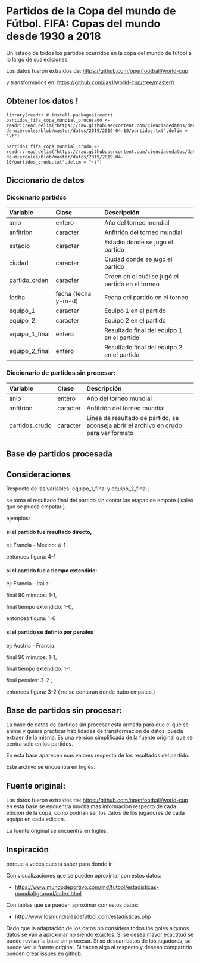 # Partidos de la Copa del mundo de Fútbol. FIFA: Copas del mundo desde 1930 a 2018

Un listado de todos los partidos ocurridos en la copa del mundo de fútbol a lo largo de sus ediciones. 

Los datos fueron extraídos de: https://github.com/openfootball/world-cup

y transformados en: https://github.com/jas1/world-cup/tree/master/r


## Obtener los datos !

```
library(readr) # install.packages(readr)
partidos_fifa_copa_mundial_procesado <- readr::read_delim("https://raw.githubusercontent.com/cienciadedatos/datos-de-miercoles/blob/master/datos/2019/2019-04-10/partidos.txt",delim = "\t")

partidos_fifa_copa_mundial_crudo <- readr::read_delim("https://raw.githubusercontent.com/cienciadedatos/datos-de-miercoles/blob/master/datos/2019/2019-04-10/partidos_crudo.txt",delim = "\t")
```

## Diccionario de datos


### Diccionario partidos

|Variable       |Clase               |Descripción |
|:--------------|:-------------------|:-----------|
|anio           |entero              |Año del torneo mundial |
|anfitrion      |caracter            |Anfitrión del torneo mundial |
|estadio        |caracter            |Estadio donde se jugo el partido |
|ciudad         |caracter            |Ciudad donde se jugó el partido |
|partido_orden  |caracter            |Orden en el cuál se jugó el partido en el torneo |
|fecha          |fecha (fecha y-m-d) |Fecha del partido en el torneo |
|equipo_1       |caracter            |Equipo 1 en el partido |
|equipo_2       |caracter            |Equipo 2 en el partido |
|equipo_1_final |entero              |Resultado final del equipo 1 en el partido |
|equipo_2_final |entero              |Resultado final del equipo 2 en el partido |


### Diccionario de partidos sin procesar: 

|Variable       |Clase               |Descripción |
|:--------------|:-------------------|:-----------|
|anio           |entero              |Año del torneo mundial |
|anfitrion      |caracter            |Anfitrión del torneo mundial |
|partidos_crudo |caracter            |Linea de resultado de partido, se aconseja abrir el archivo en crudo para ver formato|


## Base de partidos procesada

## Consideraciones

Respecto de las variables: equipo_1_final y equipo_2_final ; 

se toma el resultado final del partido sin contar las etapas de empate ( salvo que se pueda empatar ).

ejemplos: 

#### si el partido fue resultado directo, 

ej: Francia - Mexico: 4-1 

entonces figura: 4-1

#### si el partido fue a tiempo extendido: 

ej: Francia - Italia: 

final 90 minutos: 1-1, 

final tiempo extendido: 1-0, 

entonces figura: 1-0


#### si el partido se definio por penales 

ej: Austria - Francia: 

final 90 minutos: 1-1, 

final tiempo extendido: 1-1, 

final penales: 3–2  ; 

entonces figura: 3-2 ( no se contaran donde hubo empates.)

## Base de partidos sin procesar: 

La base de datos de partidos sin procesar esta armada para que el que se anime y quiera practicar habilidades de transformacion de datos, pueda extraer de la misma. Es una version simplificada de la fuente original que se centra solo en los partidos. 

En esta base aparecen mas valores respecto de los resultados del partido.

Este archivo se encuentra en Inglés.


## Fuente original: 

Los datos fueron extraidos de: https://github.com/openfootball/world-cup
en esta base se encuentra mucha mas informacion respecto de cada edicion de la copa, como podrian ser los
datos de los jugadores de cada equipo en cada edicion. 

La fuente original se encuentra en Inglés.

## Inspiración

porque a veces cuesta saber para donde ir : 

Con visualizaciones que se pueden aproximar con estos datos: 

- https://www.mundodeportivo.com/md/futbol/estadisticas-mundial/grupod/index.html


Con tablas que se pueden aproximar con estos datos:

- http://www.losmundialesdefutbol.com/estadisticas.php


Dado que la adaptación de los datos no considera todos los goles algunos datos se van a aproximar no siendo exactos. Si se desea mayor exactitud se puede revisar la base sin procesar. 
Si se desean datos de los jugadores, se puede ver la fuente original.
Si hacen algo al respecto y desean compartirlo pueden crear issues en github.